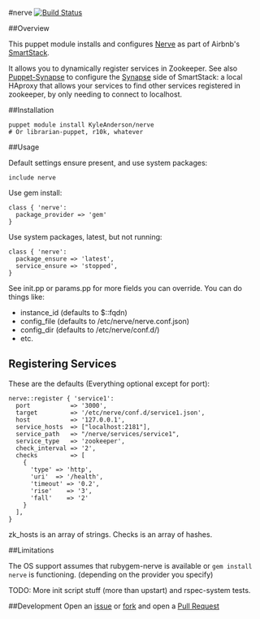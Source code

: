 #nerve
[![Build Status](https://travis-ci.org/solarkennedy/puppet-nerve.png)](https://travis-ci.org/solarkennedy/puppet-nerve)

##Overview

This puppet module installs and configures [Nerve](https://github.com/airbnb/nerve) as part of Airbnb's [SmartStack](http://nerds.airbnb.com/smartstack-service-discovery-cloud/).

It allows you to dynamically register services in Zookeeper. See also [Puppet-Synapse](https://github.com/solarkennedy/puppet-synapse) to configure the [Synapse](https://github.com/airbnb/synapse) side of SmartStack: a local HAproxy that allows your services to find other services registered in zookeeper, by only needing to connect to localhost.

##Installation

    puppet module install KyleAnderson/nerve
    # Or librarian-puppet, r10k, whatever

##Usage

Default settings ensure present, and use system packages:

    include nerve

Use gem install:
 
    class { 'nerve': 
      package_provider => 'gem'
    }

Use system packages, latest, but not running:

    class { 'nerve':
      package_ensure => 'latest',
      service_ensure => 'stopped',
    }

See init.pp or params.pp for more fields you can override. You can do things like:
 - instance\_id (defaults to $::fqdn)
 - config\_file (defaults to /etc/nerve/nerve.conf.json)
 - config\_dir  (defaults to /etc/nerve/conf.d/)
 - etc.

## Registering Services

These are the defaults (Everything optional except for port):

    nerve::register { 'service1':
      port           => '3000',
      target         => '/etc/nerve/conf.d/service1.json',
      host           => '127.0.0.1',
      service_hosts  => ["localhost:2181"],
      service_path   => "/nerve/services/service1",
      service_type   => 'zookeeper',
      check_interval => '2',
      checks         => [
        {
          'type' => 'http',
          'uri'  => '/health',
          'timeout' => '0.2',
          'rise'    => '3',
          'fall'    => '2'
        }
      ],
    }

zk\_hosts is an array of strings. Checks is an array of hashes. 

##Limitations

The OS support assumes that rubygem-nerve is available or `gem install nerve` is functioning. (depending on the provider you specify)

TODO: More init script stuff (more than upstart) and rspec-system tests.

##Development
Open an [issue](https://github.com/solarkennedy/puppet-nerve/issues) or 
[fork](https://github.com/solarkennedy/puppet-nerve/fork) and open a 
[Pull Request](https://github.com/solarkennedy/puppet-nerve/pulls)
